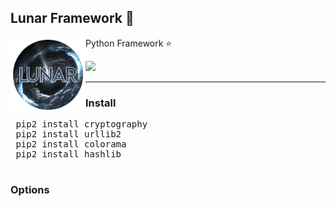 <h2>Lunar Framework 🌌 </h2>
<img align="left" width="120" height="120" src="logo.png">
<p> Python Framework ⭐</p>
<img src="https://img.shields.io/badge/Tested-Linux%20%26%20Windows-green.svg">
<hr><h3> Install </h3></hr>
<pre>
 pip2 install cryptography
 pip2 install urllib2
 pip2 install colorama
 pip2 install hashlib
 </pre>
 <h3>Options<h3>
